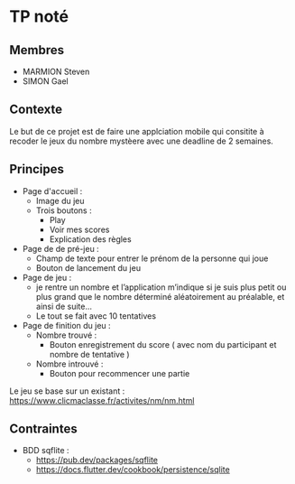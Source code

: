 # TP noté

## Membres

- MARMION Steven
- SIMON Gael

## Contexte

Le but de ce projet est de faire une applciation mobile qui consitite à recoder le jeux du nombre mystèere avec une deadline de 2 semaines.

## Principes

- Page d'accueil :
  - Image du jeu
  - Trois boutons :
    - Play
    - Voir mes scores
    - Explication des règles
- Page de de pré-jeu :
  - Champ de texte pour entrer le prénom de la personne qui joue
  - Bouton de lancement du jeu
- Page de jeu :
  - je rentre un nombre et l’application m’indique si je suis plus petit ou plus grand que le nombre déterminé aléatoirement au préalable, et ainsi de suite...
  - Le tout se fait avec 10 tentatives
- Page de finition du jeu :
  - Nombre trouvé :
    - Bouton enregistrement du score ( avec nom du participant et nombre de tentative )
  - Nombre introuvé :
    - Bouton pour recommencer une partie

Le jeu se base sur un existant : <https://www.clicmaclasse.fr/activites/nm/nm.html>
   
## Contraintes

- BDD sqflite :
  - <https://pub.dev/packages/sqflite>
  - <https://docs.flutter.dev/cookbook/persistence/sqlite>  
